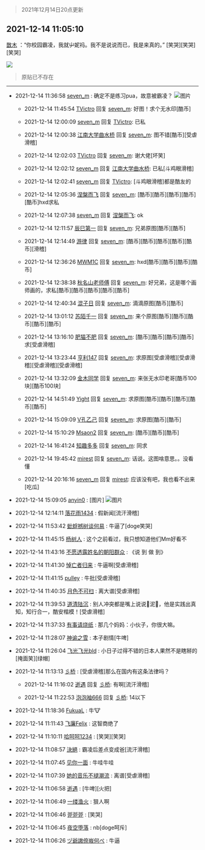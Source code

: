 > 2021年12月14日20点更新
<link rel="stylesheet" href="https://cdn.jsdelivr.net/gh/taotie6/sampleJSON@main/css/photo_show.css">
<meta name="referrer" content="no-referrer" />


 ## 2021-12-14 11:05:10 

 [㪚木](https://www.coolapk.com/feed/32116956?shareKey=MjM4OWQ4MzdmOGJmNjFiODE2ZTg~) ：“你校园霸凌，我就屮妮祃。我不是说说而已，我是来真的。”
[笑哭][笑哭][笑哭] 

<div class="album">
<img class="img-item" src="https://image.coolapk.com/feed/2021/1214/11/1081091_1617b2c8_1108_9385_857@828x1792.jpeg" />
</div>

> 原贴已不存在 

 ------- 

- 2021-12-14 11:36:58 [seven_m](uid=2063670) : 确定不是练习pua，故意被霸凌？ ![图片](https://image.coolapk.com/feed/2021/1214/11/2063670_91adb444_3017_4064_54@1080x2338.jpeg)

    - 2021-12-14 11:45:54 [TVictro](uid=424120) 回复 [seven_m](uid=2063670): 好图！求个无水印[酷币] 

    - 2021-12-14 12:00:09 [seven_m](uid=2063670) 回复 [TVictro](uid=424120): 已私 

    - 2021-12-14 12:00:38 [江南大学曲水桥](uid=2825228) 回复 [seven_m](uid=2063670): 图不错[酷币][受虐滑稽] 

    - 2021-12-14 12:02:03 [TVictro](uid=424120) 回复 [seven_m](uid=2063670): 谢大佬[坏笑] 

    - 2021-12-14 12:02:12 [seven_m](uid=2063670) 回复 [江南大学曲水桥](uid=2825228): 已私[斗鸡眼滑稽] 

    - 2021-12-14 12:02:41 [seven_m](uid=2063670) 回复 [TVictro](uid=424120): [斗鸡眼滑稽]都是酷友的 

    - 2021-12-14 12:05:36 [涅槃而飞](uid=1128897) 回复 [seven_m](uid=2063670): [酷币][酷币][酷币][酷币][酷币]hxd求私 

    - 2021-12-14 12:07:38 [seven_m](uid=2063670) 回复 [涅槃而飞](uid=1128897): ok 

    - 2021-12-14 12:11:57 [辰巳第一](uid=2015674) 回复 [seven_m](uid=2063670): 兄弟原图[酷币][酷币] 

    - 2021-12-14 12:14:49 [游律](uid=2470726) 回复 [seven_m](uid=2063670): [酷币][酷币][酷币][酷币][酷币][滑稽] 

    - 2021-12-14 12:36:26 [MWM1C](uid=3295376) 回复 [seven_m](uid=2063670): hxd[酷币][酷币][酷币][酷币] 

    - 2021-12-14 12:38:38 [秋名山老师傅](uid=2775928) 回复 [seven_m](uid=2063670): 好兄弟，这是哪个画师画的，求私[酷币][酷币][酷币][酷币][酷币] 

    - 2021-12-14 12:40:34 [混子日](uid=1878276) 回复 [seven_m](uid=2063670): 滴滴原图[酷币][酷币] 

    - 2021-12-14 13:01:12 [苏陌千一](uid=4096030) 回复 [seven_m](uid=2063670): 来个原图[酷币][酷币][酷币][酷币][酷币] 

    - 2021-12-14 13:16:10 [肥猫不肥](uid=1423929) 回复 [seven_m](uid=2063670): [酷币][酷币][酷币][酷币]求[受虐滑稽] 

    - 2021-12-14 13:23:44 [亨利147](uid=2147238) 回复 [seven_m](uid=2063670): 求原图[受虐滑稽][受虐滑稽][受虐滑稽][受虐滑稽] 

    - 2021-12-14 13:32:09 [金木同学](uid=4102309) 回复 [seven_m](uid=2063670): 来张无水印老哥[酷币100块][酷币100块] 

    - 2021-12-14 14:51:49 [Yight](uid=1263007) 回复 [seven_m](uid=2063670): 求原图[酷币][酷币][酷币][酷币][酷币] 

    - 2021-12-14 15:09:09 [V孔乙己](uid=3500221) 回复 [seven_m](uid=2063670): 求原图[酷币][酷币] 

    - 2021-12-14 15:10:29 [Msaon2](uid=3407679) 回复 [seven_m](uid=2063670): [酷币][酷币][酷币] 

    - 2021-12-14 16:41:24 [知趣多多](uid=3791295) 回复 [seven_m](uid=2063670): 同求 

    - 2021-12-14 19:45:42 [mirest](uid=3278683) 回复 [seven_m](uid=2063670): 话说。这图啥意思。。没看懂 

    - 2021-12-14 20:16:16 [seven_m](uid=2063670) 回复 [mirest](uid=3278683): 应该没有吧，我也看不出来[吃瓜] 

- 2021-12-14 15:09:05 [anyin0](uid=1339253) : [图片] ![图片](https://image.coolapk.com/feed/2021/1214/15/1339253_9151c875_5744_5424_391@577x558.png)

- 2021-12-14 12:14:11 [落花雨1434](uid=1973235) : 假新闻[流汗滑稽] 

- 2021-12-14 11:53:42 [蚍蜉撼树谈何易](uid=11031596) : 牛逼了[doge笑哭] 

- 2021-12-14 11:45:15 [杨树人](uid=2082362) : 这个之前看过，我只想知道他们Mm好看不 

- 2021-12-14 11:43:16 [不愿透露姓名的朝阳群众](uid=2170943) : 《说 到 做 到》 

- 2021-12-14 11:41:30 [悼亡者归来](uid=2627573) : 牛逼啊[受虐滑稽] 

- 2021-12-14 11:41:15 [pulley](uid=391132) : 牛批[受虐滑稽] 

- 2021-12-14 11:40:35 [月色不可扫](uid=3639201) : 离大谱[受虐滑稽] 

- 2021-12-14 11:39:53 [道清陆沉](uid=889471) : 别人冲突都是嘴上说说🌿泥🐴，他是实践出真知，知行合一，酷安楷模！[受虐滑稽] 

- 2021-12-14 11:37:33 [有事请烧纸](uid=1802946) : 那几个妈妈：小伙子，你很大嘛。 

- 2021-12-14 11:28:07 [神谕之雪](uid=447843) : 本子剧情[牛啤] 

- 2021-12-14 11:26:04 [飞光飞光bld](uid=2331507) : 小日子过得不错的日本人果然不是瞎掰的[掩面笑][绿帽] 

- 2021-12-14 11:13:13 [彡桥](uid=3740933) : [受虐滑稽]那么在国内有这条法律吗？ 

    - 2021-12-14 11:16:02 [逝遇](uid=2589293) 回复 [彡桥](uid=3740933): 有啊[流汗滑稽] 

    - 2021-12-14 11:22:53 [泡泡袖666](uid=2844894) 回复 [彡桥](uid=3740933): 14以下 

- 2021-12-14 11:18:36 [FukuaL](uid=2151640) : 牛🐮 

- 2021-12-14 11:11:43 [飞廉Felix](uid=900024) : 这智商绝了 

- 2021-12-14 11:10:11 [哈呵呵1234](uid=2413755) : [笑哭][笑哭] 

- 2021-12-14 11:08:57 [決絕](uid=2288436) : 霸凌后差点变成爸[流汗滑稽] 

- 2021-12-14 11:07:45 [见你一面](uid=598942) : 牛哇牛哇 

- 2021-12-14 11:07:39 [她的音乐不褪潮流](uid=1780475) : 离谱[受虐滑稽] 

- 2021-12-14 11:06:58 [逝遇](uid=2589293) : [牛啤][火把] 

- 2021-12-14 11:06:49 [一缕渔火](uid=828554) : 狠人啊 

- 2021-12-14 11:06:46 [戼戼戼](uid=4044548) : [笑哭] 

- 2021-12-14 11:06:45 [夜空堕落](uid=2633793) : nb[doge呵斥] 

- 2021-12-14 11:06:26 [ヅ爺謸倷峩何ぺ](uid=11968954) : 牛逼 

